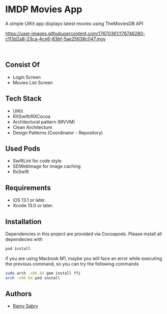
# IMDP Movies App

A simple UIKit app displays latest movies using TheMoviesDB API

https://user-images.githubusercontent.com/17670361/176746280-c1f3d2a8-23ca-4ce6-83bf-5ae25638c047.mov

<br />


## Consist Of
- Login Screen
- Movies List Screen

    
## Tech Stack
- UIKit
- RXSwift/RXCocoa
- Architectural pattern (MVVM)
- Clean Architecture
- Design Patterns (Coordinator - Repository)
    

## Used Pods
- SwiftLint for code style
- SDWebImage for image caching
- RxSwift

## Requirements
- iOS 13.1 or later.
- Xcode 13.0 or later.
    

## Installation
Dependencies in this project are provided via Cocoapods. Please install all dependecies with

```bash
pod install
```

if you are using Macbook M1, maybe you will face an error while executing the previous command, so you can try the following commands
```sh
sudo arch -x86_64 gem install ffi
arch -x86_64 pod install
```

    
## Authors

- [Ramy Sabry](https://www.linkedin.com/in/ramy-aiman-sabry-153770117/)

  

